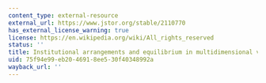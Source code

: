 ```yaml
---
content_type: external-resource
external_url: https://www.jstor.org/stable/2110770
has_external_license_warning: true
license: https://en.wikipedia.org/wiki/All_rights_reserved
status: ''
title: Institutional arrangements and equilibrium in multidimensional voting models
uid: 75f94e99-eb20-4691-8ee5-30f40348992a
wayback_url: ''
---
```

